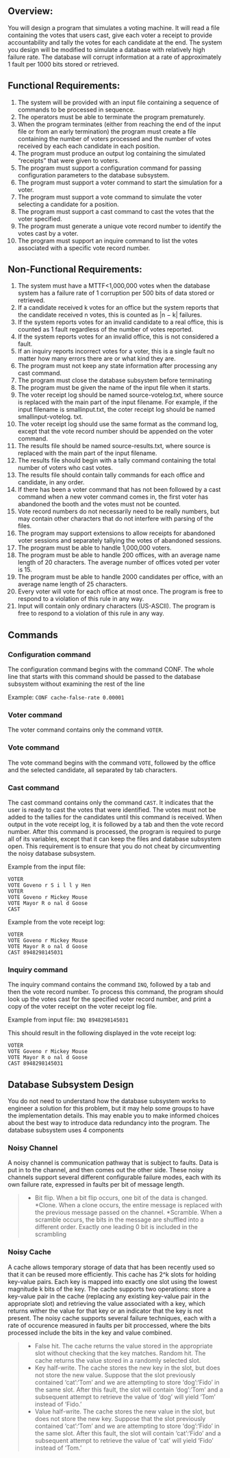 ## Overview:
	
You will design a program that simulates a voting machine. It will read a file containing
the votes that users cast, give each voter a receipt to provide accountability and tally the
votes for each candidate at the end.
The system you design will be modified to simulate a database with relatively high
failure rate. The database will corrupt information at a rate of approximately 1 fault per
1000 bits stored or retrieved.

## Functional Requirements:

1. The system will be provided with an input file containing a sequence of commands
to be processed in sequence.
2. The operators must be able to terminate the program prematurely.
3. When the program terminates (either from reaching the end of the input file or from
an early termination) the program must create a file containing the number of voters
processed and the number of votes received by each each candidate in each position.
4. The program must produce an output log containing the simulated “receipts” that
were given to voters.
5. The program must support a configuration command for passing configuration parameters
to the database subsystem.
6. The program must support a voter command to start the simulation for a voter.
7. The program must support a vote command to simulate the voter selecting a candidate
for a position.
8. The program must support a cast command to cast the votes that the voter specified.
9. The program must generate a unique vote record number to identify the votes cast
by a voter.
10. The program must support an inquire command to list the votes associated with a
specific vote record number.

## Non-Functional Requirements:

1. The system must have a MTTF<1,000,000 votes when the database system has a
failure rate of 1 corruption per 500 bits of data stored or retrieved.
2. If a candidate received k votes for an office but the system reports that the candidate
received n votes, this is counted as |n − k| failures.
3. If the system reports votes for an invalid candidate to a real office, this is counted as
1 fault regardless of the number of votes reported.
4. If the system reports votes for an invalid office, this is not considered a fault.
5. If an inquiry reports incorrect votes for a voter, this is a single fault no matter how
many errors there are or what kind they are.
6. The program must not keep any state information after processing any cast command.
7. The program must close the database subsystem before terminating
8. The program must be given the name of the input file when it starts.
9. The voter receipt log should be named source-votelog.txt, where source is
replaced with the main part of the input filename. For example, if the input filename
is smallinput.txt, the coter receipt log should be named smallinput-votelog.
txt.
10. The voter receipt log should use the same format as the command log, except that
the vote record number should be appended on the voter command.
11. The results file should be named source-results.txt, where source is replaced
with the main part of the input filename.
12. The results file should begin with a tally command containing the total number of
voters who cast votes.
13. The results file should contain tally commands for each office and candidate, in any
order.
14. If there has been a voter command that has not been followed by a cast command
when a new voter command comes in, the first voter has abandoned the booth and
the votes must not be counted.
15. Vote record numbers do not necessarily need to be really numbers, but may contain
other characters that do not interfere with parsing of the files.
16. The program may support extensions to allow receipts for abandoned voter sessions
and separately tallying the votes of abandoned sessions.
17. The program must be able to handle 1,000,000 voters.
18. The program must be able to handle 200 offices, with an average name length of 20
characters. The average number of offices voted per voter is 15.
19. The program must be able to handle 2000 candidates per office, with an average
name length of 25 characters.
20. Every voter will vote for each office at most once. The program is free to respond to
a violation of this rule in any way.
21. Input will contain only ordinary characters (US-ASCII). The program is free to
respond to a violation of this rule in any way.

## Commands

### Configuration command

The configuration command begins with the command CONF. The whole line that starts
with this command should be passed to the database subsystem without examining the rest
of the line

Example: `CONF cache-false-rate 0.00001`

### Voter command
The voter command contains only the command `VOTER`.

### Vote command
The vote command begins with the command `VOTE`, followed by the office and the selected
candidate, all separated by tab characters.

### Cast command
The cast command contains only the command `CAST`. It indicates that the user is ready
to cast the votes that were identified. The votes must not be added to the tallies for the
candidates until this command is received. When output in the vote receipt log, it is
followed by a tab and then the vote record number.
After this command is processed, the program is required to purge all of its variables,
except that it can keep the files and database subsystem open. This requirement is to ensure
that you do not cheat by circumventing the noisy database subsystem.

Example from the input file:

```
VOTER
VOTE Goveno r S i l l y Hen
VOTER
VOTE Goveno r Mickey Mouse
VOTE Mayor R o nal d Goose
CAST
```

Example from the vote receipt log:

```
VOTER
VOTE Goveno r Mickey Mouse
VOTE Mayor R o nal d Goose
CAST 8948298145031
```

### Inquiry command
The inquiry command contains the command `INQ`, followed by a tab and then the vote
record number. To process this command, the program should look up the votes cast for
the specified voter record number, and print a copy of the voter receipt on the voter receipt
log file.

Example from input file:
`INQ 8948298145031`

This should result in the following displayed in the vote receipt log:
```
VOTER
VOTE Goveno r Mickey Mouse
VOTE Mayor R o nal d Goose
CAST 8948298145031
```
##  Database Subsystem Design
You do not need to understand how the database subsystem works to engineer a solution
for this problem, but it may help some groups to have the implementation details. This
may enable you to make informed choices about the best way to introduce data redundancy
into the program.
The database subsystem uses 4 components

### Noisy Channel
A noisy channel is communication pathway that is subject to faults. Data is put in to the
channel, and then comes out the other side. These noisy channels support several different
configurable failure modes, each with its own failure rate, expressed in faults per bit of
message length.

>* Bit flip. When a bit flip occurs, one bit of the data is changed.
>*Clone. When a clone occurs, the entire message is replaced with the previous
message passed on the channel.
>*Scramble. When a scramble occurs, the bits in the message are shuffled into a
different order. Exactly one leading 0 bit is included in the scrambling

###  Noisy Cache
A cache allows temporary storage of data that has been recently used so that it can be reused
more efficiently. This cache has 2^k
slots for holding key-value pairs. Each key is mapped
into exactly one slot using the lowest magnitude k bits of the key. The cache supports two
operations: store a key-value pair in the cache (replacing any existing key-value pair in the
appropriate slot) and retrieving the value associated with a key, which returns wither the
value for that key or an indicator that the key is not present.
The noisy cache supports several failure techniques, each with a rate of occurence
measured in faults per bit proccessed, where the bits processed include the bits in the key
and value combined.

>* False hit. The cache returns the value stored in the appropriate slot without checking
that the key matches.
Random hit. The cache returns the value stored in a randomly selected slot.
>* Key half-write. The cache stores the new key in the slot, but does not store the new
value. Suppose that the slot previously contained ‘cat’:‘Tom’ and we are attempting
to store ‘dog’:‘Fido’ in the same slot. After this fault, the slot will contain ‘dog’:‘Tom’
and a subsequent attempt to retrieve the value of ‘dog’ will yield ‘Tom’ instead of
‘Fido.’
>* Value half-write. The cache stores the new value in the slot, but does not store
the new key. Suppose that the slot previously contained ‘cat’:‘Tom’ and we are
attempting to store ‘dog’:‘Fido’ in the same slot. After this fault, the slot will contain
‘cat’:‘Fido’ and a subsequent attempt to retrieve the value of ‘cat’ will yield ‘Fido’
instead of ‘Tom.’